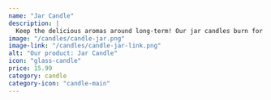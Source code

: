 ```yaml
---
name: "Jar Candle"
description: |
  Keep the delicious aromas around long-term! Our jar candles burn for 20 hours, leaving a warm glow about your home.
image: "/candles/candle-jar.png"
image-link: "/candles/candle-jar-link.png"
alt: "Our product: Jar Candle"
icon: "glass-candle"
price: 15.99
category: candle
category-icon: "candle-main"
---
```

